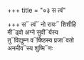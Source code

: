 +++
title = "०३ स त्वं"

+++
स᳓ त्वं᳓ नो रायः᳓ शिशीहि  
मी᳓ढ्वो अग्ने सुवी᳓र्यस्य  
तु᳓विद्युम्न व᳓र्षिष्ठस्य प्रजा᳓वतो  
अनमीव᳓स्य शुष्मि᳓णः